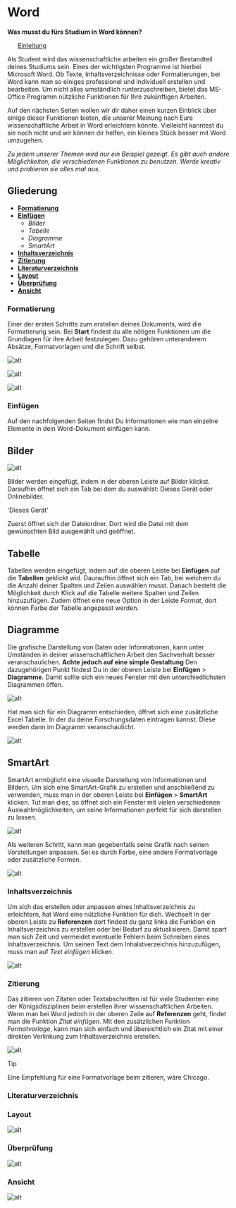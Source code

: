 # Word

**Was musst du fürs Studium in Word können?**
<ul><u>Einleitung</u></ul>

Als Student wird das wissenschaftliche arbeiten ein großer Bestandteil deines Studiums sein. Eines der wichtigsten Programme ist hierbei Microsoft Word. Ob Texte, Inhaltsverzeichnisse oder Formatierungen, bei Word kann man so einiges professionel und individuell erstellen und bearbeiten. Um nicht alles umständlich runterzuschreiben, bietet das MS-Office Programm nützliche Funktionen für Ihre zukünftigen Arbeiten.

Auf den nächsten Seiten wollen wir dir daher einen kurzen Einblick über einige dieser Funktionen bieten, die unserer Meinung nach Eure wissenschaftliche Arbeit in Word erleichtern könnte. Vielleicht kanntest du sie noch nicht und wir können dir helfen, ein kleines Stück besser mit Word umzugehen. 

*Zu jedem unserer Themen wird nur ein Beispiel gezeigt. Es gibt auch andere Möglichkeiten, die verschiedenen Funktionen zu benutzen. Werde kreativ und probieren sie alles mal aus.*

## Gliederung

- [**Formatierung**](#formatierung)
- [**Einfügen**](#einfügen)
    -   *Bilder*
    -   *Tabelle*
    -   *Diagramme*
    -   *SmartArt*
- [**Inhaltsverzeichnis**](#inhaltsverzeichnis)
- [**Zitierung**](#zitierung)
- [**Literaturverzeichnis**](#literaturverzeichnis)
- [**Layout**](#layout)
- [**Überprüfung**](#überprüfung)
- [**Ansicht**](#ansicht)

### Formatierung

Einer der ersten Schritte zum erstellen deines Dokuments, wird die Formatierung sein. Bei **Start** findest du alle nötigen Funktionen um die Grundlagen für ihre Arbeit festzulegen. Dazu gehören unteranderem Absätze, Formatvorlagen und die Schrift selbst.

![alt](bilder/Formatierung_Schriftart.png)

![alt](bilder/Formatierung_Absatz.png)

![alt](bilder/Formatierung_Formatvorlage.png)

### Einfügen

Auf den nachfolgenden Seiten findst Du Informationen wie man einzelne Elemente in dein Word-Dokument einfügen kann. 

## Bilder

![alt](bilder/word-einfuegen.png)

Bilder werden eingefügt, indem in der oberen Leiste auf Bilder klickst. Daraufhin öffnet sich ein Tab bei dem du auswählst: Dieses Gerät oder Onlinebilder. 

'Dieses Gerät'

Zuerst öffnet sich der Dateiordner. Dort wird die Datei mit dem gewünschten Bild ausgewählt und geöffnet. 

## Tabelle

Tabellen werden eingefügt, indem auf die oberen Leiste bei **Einfügen** auf die **Tabellen** geklickt wid. Dauraufhin öffnet sich ein Tab, bei welchem du die Anzahl deiner Spalten und Zeilen auswählen musst.
Danach besteht die Möglichkeit durch Klick auf die Tabelle weitere Spalten und Zeilen hinzuzufügen. Zudem öffnet eine neue Option in der Leiste *Format*, dort können Farbe der Tabelle angepasst werden.

## Diagramme

Die grafische Darstellung von Daten oder Informationen, kann unter Umständen in deiner wissenschaftlichen Arbeit den Sachverhalt besser veranschaulichen. 
**Achte jedoch auf eine simple Gestaltung**
Den dazugehörigen Punkt findest Du in der oberen Leiste bei **Einfügen** > **Diagramme**. Damit sollte sich ein neues Fenster mit den unterchiedlichsten Diagrammen öffen. 

![alt](bilder/Diagramme_Word.png)

Hat man sich für ein Diagramm entschieden, öffnet sich eine zusätzliche Excel Tabelle. In der du deine Forschungsdaten eintragen kannst. Diese werden dann im Diagramm veranschaulicht.

![alt](bilder/DiagrammmitExel.png)

## SmartArt

SmartArt ermöglicht eine visuelle Darstellung von Informationen und Bildern. Um sich eine SmartArt-Grafik zu erstellen und anschließend zu verwenden, muss man in der oberen Leiste bei **Einfügen** > **SmartArt** klicken. Tut man dies, so öffnet sich ein Fenster mit vielen verschiedenen Auswahlmöglichkeiten, um seine Informationen perfekt für sich darstellen zu lassen.

![alt](bilder/SmartArt.PNG)

Als weiteren Schritt, kann man gegebenfalls seine Grafik nach seinen Vorstellungen anpassen. 
Sei es durch Farbe, eine andere Formatvorlage oder zusätzliche Formen. 

![alt](bilder/SmartArt-Design.PNG)


### Inhaltsverzeichnis

Um sich das erstellen oder anpassen eines Inhaltsverzeichnis zu erleichtern, hat Word eine nützliche Funktion für dich.
Wechselt in der oberen Leiste zu **Referenzen** dort findest du ganz links die Funktion ein Inhaltsverzeichnis zu erstellen oder bei Bedarf zu aktualisieren. Damit spart man sich Zeit und vermeidet eventuelle Fehlern beim Schreiben eines Inhaltsverzeichnis. Um seinen Text dem Inhalstverzeichnis hinzuzufügen, muss man auf *Text einfügen* klicken. 

![alt](bilder/Inhaltsverzeichnis1.PNG)

### Zitierung

Das zitieren von Zitaten oder Textabschnitten ist für viele Studenten eine der Königsdisziplinen beim erstellen ihrer wissenschaftlichen Arbeiten. Wenn man bei Word jedoch in der oberen Zeile auf **Referenzen** geht, findet man die Funktion *Zitat einfügen*. Mit den zusätzlichen Funktion *Formatvorlage*, kann man sich einfach und übersichtlich ein Zitat mit einer direkten Verlinkung zum Inhaltsverzeichnis erstellen.

![alt](bilder/Zitieren1.PNG)

> [!TIP]
> Eine Empfehlung für eine Formatvorlage beim zitieren, wäre Chicago.

### Literaturverzeichnis


### Layout


![alt](bilder/Layout.png)

### Überprüfung

![alt](bilder/Ueberpruefen.png)

### Ansicht

![alt](bilder/Ansicht.png)

